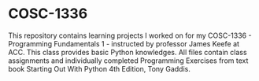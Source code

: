# COSC-1336
This repository contains learning projects I worked on for my COSC-1336 - Programming Fundamentals 1 - instructed by professor James Keefe at ACC. This class provides basic Python knowledges. All files contain class assignments and individually completed Programming Exercises
from text book Starting Out With Python 4th Edition, Tony Gaddis.

